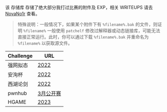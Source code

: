 该 存储库 存储了绝大部分我打过比赛的附件及 EXP，相关 WRITEUPS 请去 [NovaNo1r](https://novanoir.moe) 查看。

> 特殊说明：一般情况下，如果某个附件下有 `%filename%.bak` 的文件，则证明 `%filename%` 一般使用 `patchelf` 修改过解释器或动态链接库，可能无法直接正常运行。此时，你可以通过下载 `%filename%.bak` 并重命名为 `%filename%` 以获取源文件。

|  Challenge    |   URL   |
| ---- | ---- |
|   强网拟态   |   [2022](强网拟态2022/)   |
|   安洵杯     | [2022](安洵杯2022/) |
|   西湖论剑    | [2022](西湖论剑2022/) |
|   pwnhub      | [3月公开赛](pwnhub_march_public/) |
|   HGAME       | [2023](HGAME2023/) |